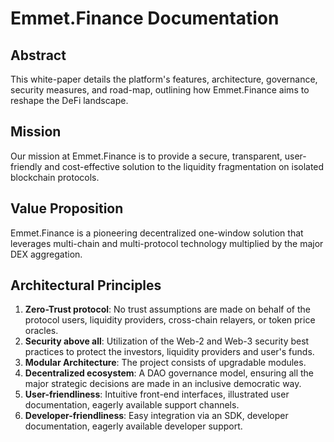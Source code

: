 # Emmet.Finance Documentation

## Abstract

This white-paper details the platform's features, architecture, governance, security measures, and road-map, outlining how Emmet.Finance aims to reshape the DeFi landscape.

## Mission

Our mission at Emmet.Finance is to provide a secure, transparent, user-friendly and cost-effective solution to the liquidity fragmentation on isolated blockchain protocols.

## Value Proposition

Emmet.Finance is a pioneering decentralized one-window solution that leverages multi-chain and multi-protocol technology multiplied by the major DEX aggregation.

## Architectural Principles

1. **Zero-Trust protocol**: No trust assumptions are made on behalf of the protocol users, liquidity providers, cross-chain relayers, or token price oracles.
2. **Security above all**: Utilization of the Web-2 and Web-3 security best practices to protect the investors, liquidity providers and user's funds.
3. **Modular Architecture**: The project consists of upgradable modules.
4. **Decentralized ecosystem**: A DAO governance model, ensuring all the major strategic decisions are made in an inclusive democratic way.
5. **User-friendliness**: Intuitive front-end interfaces, illustrated user documentation, eagerly available support channels.
6. **Developer-friendliness**: Easy integration via an SDK, developer documentation, eagerly available developer support.
